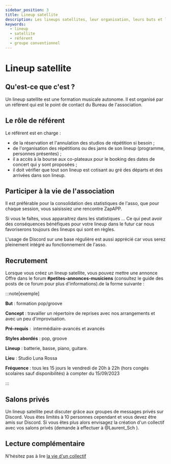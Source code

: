 ```yaml
---
sidebar_position: 3
title: Lineup satellite 
description: Les lineups satellites, leur organisation, leurs buts et le rôle de son référent.
keywords:
  - lineup
  - satellite
  - référent
  - groupe conventionnel
---
```

# Lineup satellite

## Qu'est-ce que c'est ?

Un lineup satellite est une formation musicale autonome. Il est organisé par un référent qui est le point de contact du Bureau de l'association.

## Le rôle de référent

Le référent est en charge :
- de la réservation et l'annulation des studios de répétition si besoin ;
- de l'organisation des répétitions ou des jams de son lineup (programme, personnes présentes) ;
- il a accès à la bourse aux co-plateaux pour le booking des dates de concert qui y sont proposées ;
- il doit vérifier que tout son lineup est cotisant au gré des départs et des arrivées dans son lineup.

## Participer à la vie de l'association

Il est préférable pour la consolidation des statistiques de l'asso, que pour chaque session, vous saisissiez une rencontre ZapAPP.

Si vous le faîtes, vous apparaitrez dans les statistiques ... Ce qui peut avoir des conséquences bénéfiques pour votre lineup dans le futur car nous favoriserons toujours des lineups qui sont en règles.

L'usage de Discord sur une base régulière est aussi apprécié car vous serez pleinement intégré au fonctionnement de l'asso.

## Recrutement

Lorsque vous créez un lineup satellite, vous pouvez mettre une annonce Offre dans le forum **#petites-annonces-musiciens** (consultez le guide des posts de ce forum pour plus d'informations).de la forme suivante :

:::note[exemple]

 **But** : formation pop/groove

**Concept** : travailler un répertoire de reprises avec nos arrangements et avec un peu d'improvisation. 

 **Pré-requis** :  intermédiaire-avancés et avancés

 **Styles abordés** : pop, groove

 **Lineup** : batterie, basse, piano, guitare.

 **Lieu** : Studio Luna Rossa

 **Fréquence** : tous les 15 jours le vendredi de 20h à 22h (hors congés scolaires sauf disponibilités) à compter du 15/09/2023

:::

## Salons privés

Un lineup satellite peut discuter grâce aux groupes de messages privés sur Discord. Vous êtes limités à 10 personnes cependant et vous devez être amis sur Discord. Si vous êtes plus alors envisagez la création d'un collectif avec vos salons privés (demande à effectuer à @Laurent_Sch ).

## Lecture complémentaire

N'hésitez pas à lire [la vie d'un collectif](/docs/fonctionnement/la-vie-d-un-collectif)